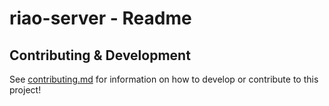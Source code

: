 # riao-server - Readme

## Contributing & Development

See [contributing.md](docs/contributing/contributing.md) for information on how to develop or contribute to this project!
